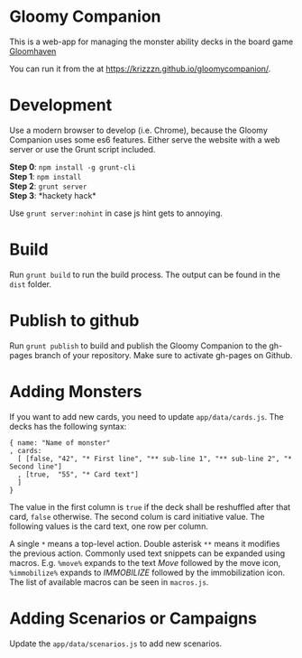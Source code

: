 # Gloomy Companion

This is a web-app for managing the monster ability decks in the board game [Gloomhaven](https://boardgamegeek.com/boardgame/174430/gloomhaven)

You can run it from the at <https://krizzzn.github.io/gloomycompanion/>.

# Development

Use a modern browser to develop (i.e. Chrome), because the Gloomy Companion uses some es6 features. 
Either serve the website with a web server or use the Grunt script included. 

__Step 0__: `npm install -g grunt-cli`    
__Step 1__: `npm install`    
__Step 2__: `grunt server`       
__Step 3__: \*hackety hack\*

Use `grunt server:nohint` in case js hint gets to annoying.

# Build

Run `grunt build` to run the build process. The output can be found in the `dist` folder.

# Publish to github

Run `grunt publish` to build and publish the Gloomy Companion to the gh-pages branch of your repository. Make sure to activate gh-pages on Github.

# Adding Monsters

If you want to add new cards, you need to update `app/data/cards.js`. The decks has the following syntax:
```
{ name: "Name of monster"
, cards:
  [ [false, "42", "* First line", "** sub-line 1", "** sub-line 2", "* Second line"]
  , [true,  "55", "* Card text"]
  ]
}
```
The value in the first column is `true` if the deck shall be reshuffled after that card, `false` otherwise. The second colum is card initiative value. The following values is the card text, one row per column.

A single `*` means a top-level action. Double asterisk `**` means it modifies the previous action. Commonly used text snippets can be expanded using macros. E.g. `%move%` expands to the text _Move_ followed by the move icon, `%immobilize%` expands to _IMMOBILIZE_ followed by the immobilization icon. The list of available macros can be seen in `macros.js`.

# Adding Scenarios or Campaigns

Update the `app/data/scenarios.js` to add new scenarios.